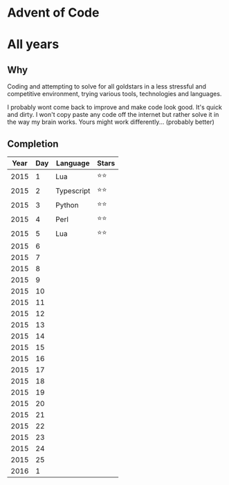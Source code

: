 # Advent of Code
# All years

## Why
Coding and attempting to solve for all goldstars in a less stressful and competitive environment, trying various tools, technologies and languages.

I probably wont come back to improve and make code look good. It's quick and dirty. I won't copy paste any code off the internet but rather solve it in the way my brain works.
Yours might work differently... (probably better)

## Completion

| Year | Day | Language | Stars |
|------|-----|----------|-----------|
| 2015 | 1   | Lua   | ⭐️⭐️ |
| 2015 | 2   | Typescript   | ⭐️⭐️ |
| 2015 | 3   | Python   | ⭐️⭐️ |
| 2015 | 4   | Perl   | ⭐️⭐️ |
| 2015 | 5   | Lua | ⭐️⭐️ |
| 2015 | 6   | | |
| 2015 | 7   | | |
| 2015 | 8   | | |
| 2015 | 9   | | |
| 2015 | 10  | | |
| 2015 | 11  | | |
| 2015 | 12  | | |
| 2015 | 13  | | |
| 2015 | 14  | | |
| 2015 | 15  | | |
| 2015 | 16  | | |
| 2015 | 17  | | |
| 2015 | 18  | | |
| 2015 | 19  | | |
| 2015 | 20  | | |
| 2015 | 21  | | |
| 2015 | 22  | | |
| 2015 | 23  | | |
| 2015 | 24  | | |
| 2015 | 25  | | |
| 2016 | 1   | | |

